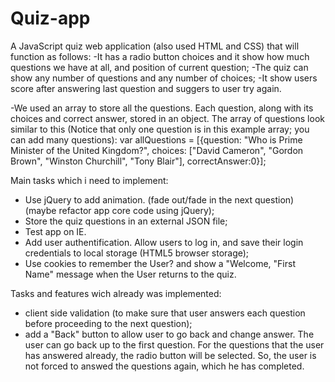 # Quiz-app

A JavaScript quiz web application (also used HTML and CSS) that will function as follows:
-It has a radio button choices and it show how much questions we have at all, and position of current question;
-The quiz can show any number of questions and any number of choices;
-It show users score after answering last question and suggers to user try again.

-We used an array to store all the questions. 
Each question, along with its choices and correct answer, stored in an object.
The array of questions look similar to this 
(Notice that only one question is in this example array; you can add many questions):
var allQuestions = [{question: "Who is Prime Minister of the United Kingdom?", 
                    choices: ["David Cameron", "Gordon Brown", "Winston Churchill", "Tony Blair"], 
                    correctAnswer:0}];

Main tasks which i need to implement:
 - Use jQuery to add animation. (fade out/fade in the next question) (maybe refactor app core code using jQuery);
 - Store the quiz questions in an external JSON file;
 - Test app on IE.
 - Add user authentification. Allow users to log in, and save their login credentials to local storage (HTML5 browser storage);
 - Use cookies to remember the User? and show a "Welcome, "First Name" message when the User returns to the quiz.


Tasks and features wich already was implemented:
 - client side validation (to make sure that user answers each question before proceeding to the next question);
 - add a "Back" button to allow user to go back and change answer. The user can go back up to the first question. For the questions that the user has answered already, the radio button will be selected. So, the user is not forced to answed the questions again, which he has completed.
